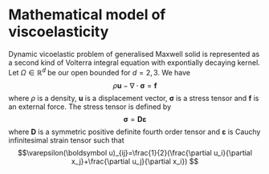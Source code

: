# Mathematical model of viscoelasticity


Dynamic vicoelastic problem of generalised Maxwell solid is represented as a second kind of Volterra integral equation with expontially decaying kernel. Let $\Omega\in\mathbb{R}^d$ be our open bounded for $d=2,3$. We have
$$ \rho\boldsymbol{u}-\nabla\cdot\boldsymbol{\sigma}=\boldsymbol{f} $$ 
where $\rho$ is a density, $\boldsymbol{u}$ is a displacement vector, $\boldsymbol{\sigma}$ is a stress tensor and $\boldsymbol{f}$ is an external force. The stress tensor is defined by
$$\boldsymbol{\sigma}=\boldsymbol{D}\boldsymbol{\varepsilon}$$
where $\boldsymbol{D}$ is a symmetric positive definite fourth order tensor and $\boldsymbol{\varepsilon}$ is Cauchy infinitesimal strain tensor such that
$$\varepsilon(\boldsymbol u)_{ij}=\frac{1}{2}(\frac{\partial u_i}{\partial x_j}+\frac{\partial u_j}{\partial x_i}) $$
